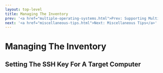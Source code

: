 ```yaml
---
layout: top-level
title: Managing The Inventory
prev: '<a href="multiple-operating-systems.html">Prev: Supporting Multiple Operating Systems</a>'
next: '<a href="miscellaneous-tips.html">Next: Miscellaneous Tips</a>'
---
```


# Managing The Inventory

## Setting The SSH Key For A Target Computer